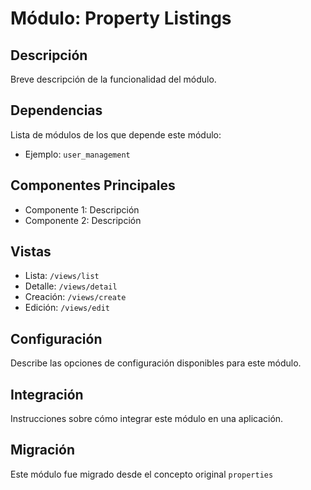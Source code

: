 # Módulo: Property Listings

## Descripción
Breve descripción de la funcionalidad del módulo.

## Dependencias
Lista de módulos de los que depende este módulo:
- Ejemplo: `user_management`

## Componentes Principales
- Componente 1: Descripción
- Componente 2: Descripción

## Vistas
- Lista: `/views/list`
- Detalle: `/views/detail`
- Creación: `/views/create`
- Edición: `/views/edit`

## Configuración
Describe las opciones de configuración disponibles para este módulo.

## Integración
Instrucciones sobre cómo integrar este módulo en una aplicación.

## Migración
Este módulo fue migrado desde el concepto original `properties`
